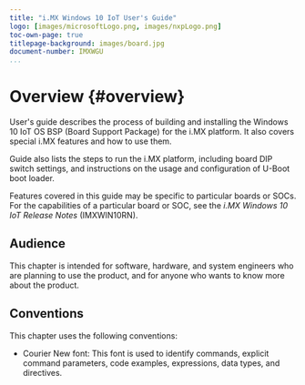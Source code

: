 ```yaml
---
title: "i.MX Windows 10 IoT User's Guide"
logo: [images/microsoftLogo.png, images/nxpLogo.png]
toc-own-page: true
titlepage-background: images/board.jpg
document-number: IMXWGU
...
```


Overview {#overview}
====

User's guide describes the process of building and installing the Windows 10 IoT OS BSP (Board Support Package) for the i.MX platform. It also covers special i.MX
features and how to use them.

Guide also lists the steps to run the i.MX platform, including board DIP switch
settings, and instructions on the usage and configuration of U-Boot boot loader.

Features covered in this guide may be specific to particular boards or SOCs. For the capabilities
of a particular board or SOC, see the *i.MX Windows 10 IoT Release Notes*
(IMXWIN10RN).

Audience
----

This chapter is intended for software, hardware, and system engineers who are
planning to use the product, and for anyone who wants to know more about the
product.

Conventions
----

This chapter uses the following conventions:

- Courier New font: This font is used to identify commands, explicit command parameters, code examples,
expressions, data types, and directives.
